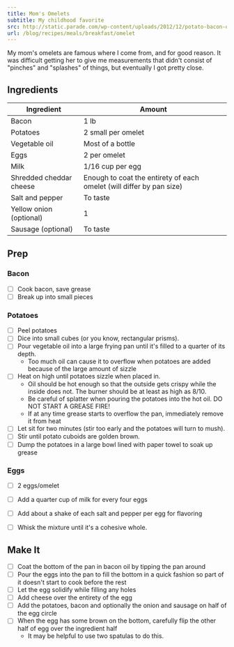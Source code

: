 ```yaml
---
title: Mom's Omelets
subtitle: My childhood favorite
src: http://static.parade.com/wp-content/uploads/2012/12/potato-bacon-omelet_lucy-schaeffer1.jpg
url: /blog/recipes/meals/breakfast/omelet
---
```


My mom's omelets are famous where I come from, and for good reason.  It was difficult getting her to give me measurements that didn't consist of "pinches" and "splashes" of things, but eventually I got pretty close.

## Ingredients

| Ingredient                  | Amount                                                               |
|-----------------------------|----------------------------------------------------------------------|
| Bacon                       | 1 lb                                                                 |
| Potatoes                    | 2 small per omelet                                                   |
| Vegetable oil               | Most of a bottle                                                     |
| Eggs                        | 2 per omelet                                                         |
| Milk                        | 1/16 cup per egg                                                     |
| Shredded cheddar cheese     | Enough to coat the entirety of each omelet (will differ by pan size) |
| Salt and pepper             | To taste                                                             |
| Yellow onion (optional)     | 1                                                                    |
| Sausage (optional)          | To taste                                                             |

## Prep

### Bacon
- [ ] Cook bacon, save grease
- [ ] Break up into small pieces

### Potatoes
- [ ] Peel potatoes
- [ ] Dice into small cubes (or you know, rectangular prisms).
- [ ] Pour vegetable oil into a large frying pan until it's filled to a quarter of its depth.
    - Too much oil can cause it to overflow when potatoes are added because of the large amount of sizzle
- [ ] Heat on high until potatoes sizzle when placed in.
    - Oil should be hot enough so that the outside gets crispy while the inside does not.  The burner should be at least as high as 8/10.  
    - Be careful of splatter when pouring the potatoes into the hot oil. DO NOT START A GREASE FIRE!
    - If at any time grease starts to overflow the pan, immediately remove it from heat
- [ ] Let sit for two minutes (stir too early and the potatoes will turn to mush).
- [ ] Stir until potato cuboids are golden brown.
- [ ] Dump the potatoes in a large bowl lined with paper towel to soak up grease

### Eggs
- [ ] 2 eggs/omelet
- [ ] Add a quarter cup of milk for every four eggs
- [ ] Add about a shake of each salt and pepper per egg for flavoring
- [ ] Whisk the mixture until it's a cohesive whole.


## Make It

- [ ] Coat the bottom of the pan in bacon oil by tipping the pan around
- [ ] Pour the eggs into the pan to fill the bottom in a quick fashion so part of it doesn't start to cook before the rest
- [ ] Let the egg solidify while filling any holes
- [ ] Add cheese over the entirety of the egg
- [ ] Add the potatoes, bacon and optionally the onion and sausage on half of the egg circle
- [ ] When the egg has some brown on the bottom, carefully flip the other half of egg over the ingredient half
	- It may be helpful to use two spatulas to do this.
